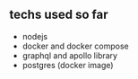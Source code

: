 ## techs used so far

- nodejs
- docker and docker compose
- graphql and apollo library
- postgres (docker image)
